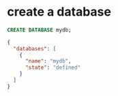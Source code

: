 # create a database

```sql
CREATE DATABASE mydb;
```

```json
{
  "databases": [ 
    {
      "name": "mydb",
      "state": "defined"
    } 
  ]
}
```
